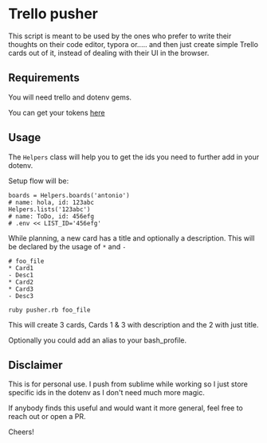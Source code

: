 # Trello pusher

This script is meant to be used by the ones who prefer to write their thoughts on their code editor, typora or..... and then just create simple Trello cards out of it, instead of dealing with their UI in the browser.

## Requirements

You will need trello and dotenv gems.

You can get your tokens [here](https://trello.com/app-key)

## Usage

The `Helpers` class will help you to get the ids you need to further add in your dotenv.

Setup flow will be:
```
boards = Helpers.boards('antonio')
# name: hola, id: 123abc
Helpers.lists('123abc')
# name: ToDo, id: 456efg
# .env << LIST_ID='456efg'
```

While planning, a new card has a title and optionally a description. This will be declared by the usage of `*` and `-`

```
# foo_file
* Card1
- Desc1
* Card2
* Card3
- Desc3

ruby pusher.rb foo_file
```
This will create 3 cards, Cards 1 & 3 with description and the 2 with just title.


Optionally you could add an alias to your bash_profile.

## Disclaimer

This is for personal use. I push from sublime while working so I just store specific ids in the dotenv as I don't need much more magic.

If anybody finds this useful and would want it more general, feel free to reach out or open a PR.

Cheers!
